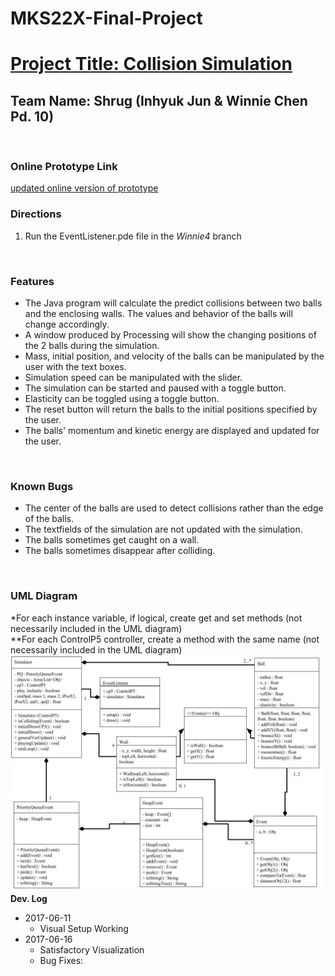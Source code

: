 # MKS22X-Final-Project
<h1><u> Project Title: Collision Simulation </u></h1>
<h2> Team Name: Shrug (Inhyuk Jun & Winnie Chen Pd. 10) </h2>
<br>
<h3> Online Prototype Link </h3>
<a href="https://docs.google.com/a/stuy.edu/document/d/1zUjmv0Ju6JxZ-WDXiuN-f27jyM76EbTEz0Kuzz4Mg7s/edit?usp=sharing"> updated online version of prototype </a>
<br>
<!-- add in helpful diagrams (at end?) -->
<h3> Directions </h3>
<ol>
<li> Run the EventListener.pde file in the <em>Winnie4</em> branch </li>
</ol>
<br>
<h3> Features </h3>
<ul>
    <li> The Java program will calculate the predict collisions between two balls and the enclosing walls. The values and behavior of the balls will change accordingly. </li>
    <li> A window produced by Processing will show the changing positions of the 2 balls during the simulation. </li>
    <li> Mass, initial position, and velocity of the balls can be manipulated by the user with the text boxes. </li>
    <li> Simulation speed can be manipulated with the slider. </li>
    <li> The simulation can be started and paused with a toggle button. </li>
    <li> Elasticity can be toggled using a toggle button. </li>
    <li> The reset button will return the balls to the initial positions specified by the user. </li>
    <li> The balls' momentum and kinetic energy are displayed and updated for the user. </li>
</ul>
<br>
<h3> Known Bugs </h3>
<ul>
    <li> The center of the balls are used to detect collisions rather than the edge of the balls. </li>
    <li> The textfields of the simulation are not updated with the simulation. </li>
    <li> The balls sometimes get caught on a wall. </li>
    <li> The balls sometimes disappear after colliding. </li>
</ul>
<br>
<h3> UML Diagram </h3> <!-- to be updated at very end -->
    *For each instance variable, if logical, create get and set methods (not necessarily included in the UML diagram)
    <br>
    **For each ControlP5 controller, create a method with the same name (not necessarily included in the UML diagram)
    <br>
    <img src="CS Project Proposals & Prototype (Spring).jpg">
<br>
<b> Dev. Log </b>
<ul>
    <li> 2017-06-11
        <ul>  
            <li> Visual Setup Working </li>
        </ul>
    </li>
    <li> 2017-06-16
        <ul>  
            <li> Satisfactory Visualization </li> 
            <li> Bug Fixes: </li>
        </ul>
    </li>
</ul>
